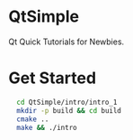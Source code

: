 # QtSimple
Qt Quick Tutorials for Newbies.


# Get Started
  ```sh
    cd QtSimple/intro/intro_1
    mkdir -p build && cd build
    cmake ..
    make && ./intro
  ```
